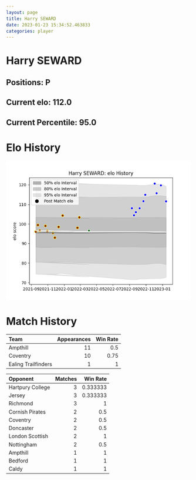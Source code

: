 ```yaml
---  
layout: page  
title: Harry SEWARD  
date: 2023-01-23 15:34:52.463833  
categories: player  
---
```

# Harry SEWARD

## Positions: P

## Current elo: 112.0

## Current Percentile: 95.0

# Elo History


![elo history](history_HarrySEWARD.png)
# Match History


| Team                |   Appearances |   Win Rate |
|:--------------------|--------------:|-----------:|
| Ampthill            |            11 |       0.5  |
| Coventry            |            10 |       0.75 |
| Ealing Trailfinders |             1 |       1    |

| Opponent         |   Matches |   Win Rate |
|:-----------------|----------:|-----------:|
| Hartpury College |         3 |   0.333333 |
| Jersey           |         3 |   0.333333 |
| Richmond         |         3 |   1        |
| Cornish Pirates  |         2 |   0.5      |
| Coventry         |         2 |   0.5      |
| Doncaster        |         2 |   0.5      |
| London Scottish  |         2 |   1        |
| Nottingham       |         2 |   0.5      |
| Ampthill         |         1 |   1        |
| Bedford          |         1 |   1        |
| Caldy            |         1 |   1        |